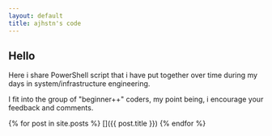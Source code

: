 ```yaml
---
layout: default
title: ajhstn's code
---
```


## Hello
Here i share PowerShell script that i have put together over time during my days in system/infrastructure engineering.

I fit into the group of "beginner++" coders, my point being, i encourage your feedback and comments.

{% for post in site.posts %}
[]({{ post.title }})
{% endfor %}